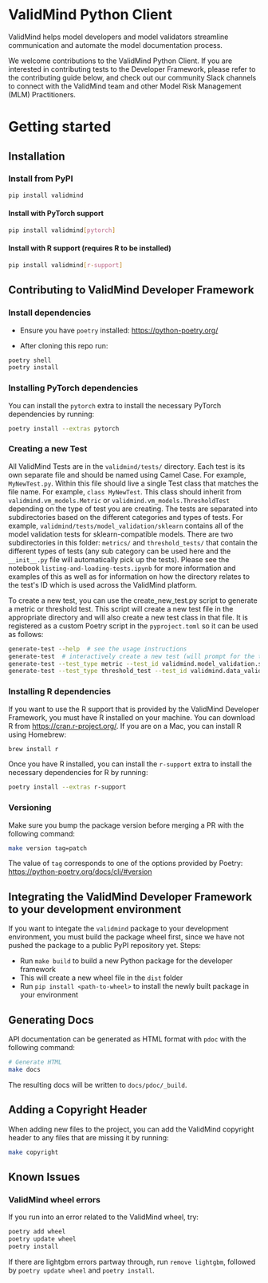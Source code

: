 # ValidMind Python Client

ValidMind helps model developers and model validators streamline communication and automate the model documentation process. 

We welcome contributions to the ValidMind Python Client. If you are interested in contributing tests to the Developer Framework, please refer to the contributing guide below, and check out our community Slack channels to connect with the ValidMind team and other Model Risk Management (MLM) Practitioners.

# Getting started

## Installation

### Install from PyPI

```bash
pip install validmind
```

#### Install with PyTorch support

```bash
pip install validmind[pytorch]
```

#### Install with R support (requires R to be installed)

```bash
pip install validmind[r-support]
```

## Contributing to ValidMind Developer Framework

### Install dependencies

- Ensure you have `poetry` installed: <https://python-poetry.org/>

- After cloning this repo run:

```bash
poetry shell
poetry install
```

### Installing PyTorch dependencies

You can install the `pytorch` extra to install the necessary PyTorch dependencies by running:

```bash
poetry install --extras pytorch
```

### Creating a new Test

All ValidMind Tests are in the `validmind/tests/` directory. Each test is its own separate file and should be named using Camel Case. For example, `MyNewTest.py`. Within this file should live a single Test class that matches the file name. For example, `class MyNewTest`. This class should inherit from `validmind.vm_models.Metric` or `validmind.vm_models.ThresholdTest` depending on the type of test you are creating. The tests are separated into subdirectories based on the different categories and types of tests. For example, `validmind/tests/model_validation/sklearn` contains all of the model validation tests for sklearn-compatible models. There are two subdirectories in this folder: `metrics/` and `threshold_tests/` that contain the different types of tests (any sub category can be used here and the `__init__.py` file will automatically pick up the tests). Please see the notebook `listing-and-loading-tests.ipynb` for more information and examples of this as well as for information on how the directory relates to the test's ID which is used across the ValidMind platform.

To create a new test, you can use the create_new_test.py script to generate a metric or threshold test. This script will create a new test file in the appropriate directory and will also create a new test class in that file. It is registered as a custom Poetry script in the `pyproject.toml` so it can be used as follows:

```bash
generate-test --help  # see the usage instructions
generate-test  # interactively create a new test (will prompt for the test type and ID)
generate-test --test_type metric --test_id validmind.model_validation.sklearn.MyNewMetric  # create a new metric test for sklearn models
generate-test --test_type threshold_test --test_id validmind.data_validation.MyNewDataTest  # create a new threshold test for data validation
```

### Installing R dependencies

If you want to use the R support that is provided by the ValidMind Developer Framework, you must have R installed on your machine. You can download R from <https://cran.r-project.org/>. If you are on a Mac, you can install R using Homebrew:

```bash
brew install r
```

Once you have R installed, you can install the `r-support` extra to install the necessary dependencies for R by running:

```bash
poetry install --extras r-support
```

### Versioning

Make sure you bump the package version before merging a PR with the following command:

```bash
make version tag=patch
```

The value of `tag` corresponds to one of the options provided by Poetry: <https://python-poetry.org/docs/cli/#version>

## Integrating the ValidMind Developer Framework to your development environment

If you want to integate the `validmind` package to your development environment, you must build the package
wheel first, since we have not pushed the package to a public PyPI repository yet. Steps:

- Run `make build` to build a new Python package for the developer framework
- This will create a new wheel file in the `dist` folder
- Run `pip install <path-to-wheel>` to install the newly built package in your environment

## Generating Docs

API documentation can be generated as HTML format with `pdoc` with the following
command:

```bash
# Generate HTML
make docs
```

The resulting docs will be written to `docs/pdoc/_build`.

## Adding a Copyright Header

When adding new files to the project, you can add the ValidMind copyright header to any files that
are missing it by running:

```bash
make copyright
```

## Known Issues

### ValidMind wheel errors

If you run into an error related to the ValidMind wheel, try:

```bash
poetry add wheel
poetry update wheel
poetry install
```

If there are lightgbm errors partway through, run `remove lightgbm`, followed by `poetry update wheel` and `poetry install`.
